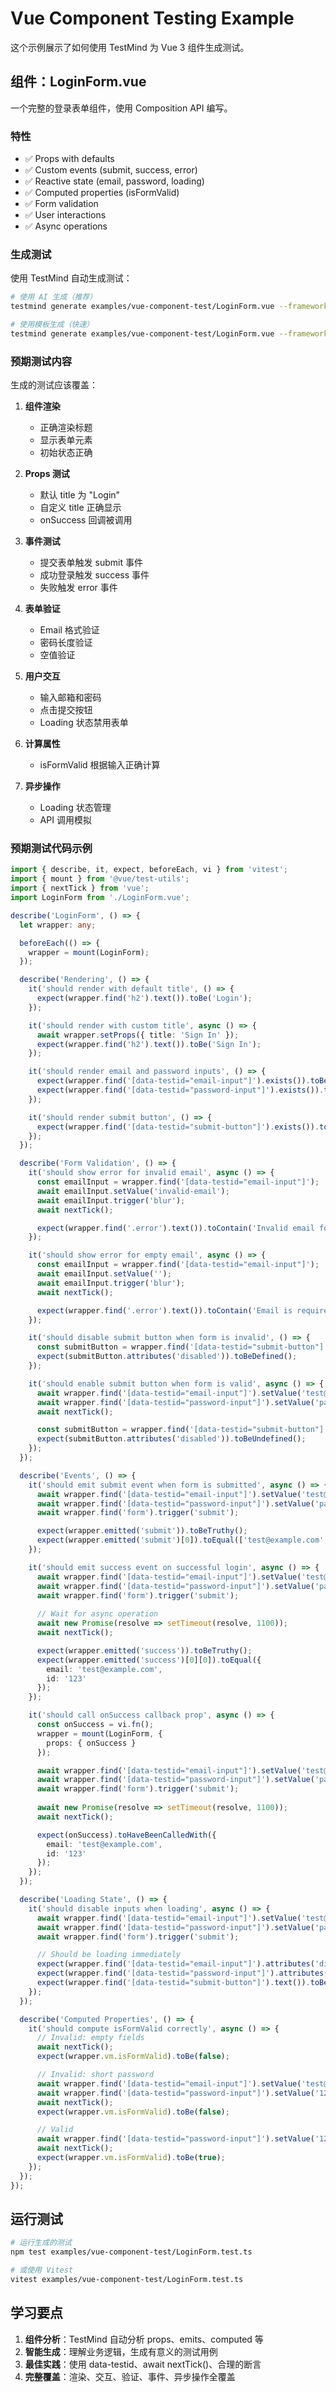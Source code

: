 # Vue Component Testing Example

这个示例展示了如何使用 TestMind 为 Vue 3 组件生成测试。

## 组件：LoginForm.vue

一个完整的登录表单组件，使用 Composition API 编写。

### 特性

- ✅ Props with defaults
- ✅ Custom events (submit, success, error)
- ✅ Reactive state (email, password, loading)
- ✅ Computed properties (isFormValid)
- ✅ Form validation
- ✅ User interactions
- ✅ Async operations

### 生成测试

使用 TestMind 自动生成测试：

```bash
# 使用 AI 生成（推荐）
testmind generate examples/vue-component-test/LoginForm.vue --framework vitest

# 使用模板生成（快速）
testmind generate examples/vue-component-test/LoginForm.vue --framework vitest --template
```

### 预期测试内容

生成的测试应该覆盖：

1. **组件渲染**
   - 正确渲染标题
   - 显示表单元素
   - 初始状态正确

2. **Props 测试**
   - 默认 title 为 "Login"
   - 自定义 title 正确显示
   - onSuccess 回调被调用

3. **事件测试**
   - 提交表单触发 submit 事件
   - 成功登录触发 success 事件
   - 失败触发 error 事件

4. **表单验证**
   - Email 格式验证
   - 密码长度验证
   - 空值验证

5. **用户交互**
   - 输入邮箱和密码
   - 点击提交按钮
   - Loading 状态禁用表单

6. **计算属性**
   - isFormValid 根据输入正确计算

7. **异步操作**
   - Loading 状态管理
   - API 调用模拟

### 预期测试代码示例

```typescript
import { describe, it, expect, beforeEach, vi } from 'vitest';
import { mount } from '@vue/test-utils';
import { nextTick } from 'vue';
import LoginForm from './LoginForm.vue';

describe('LoginForm', () => {
  let wrapper: any;

  beforeEach(() => {
    wrapper = mount(LoginForm);
  });

  describe('Rendering', () => {
    it('should render with default title', () => {
      expect(wrapper.find('h2').text()).toBe('Login');
    });

    it('should render with custom title', async () => {
      await wrapper.setProps({ title: 'Sign In' });
      expect(wrapper.find('h2').text()).toBe('Sign In');
    });

    it('should render email and password inputs', () => {
      expect(wrapper.find('[data-testid="email-input"]').exists()).toBe(true);
      expect(wrapper.find('[data-testid="password-input"]').exists()).toBe(true);
    });

    it('should render submit button', () => {
      expect(wrapper.find('[data-testid="submit-button"]').exists()).toBe(true);
    });
  });

  describe('Form Validation', () => {
    it('should show error for invalid email', async () => {
      const emailInput = wrapper.find('[data-testid="email-input"]');
      await emailInput.setValue('invalid-email');
      await emailInput.trigger('blur');
      await nextTick();

      expect(wrapper.find('.error').text()).toContain('Invalid email format');
    });

    it('should show error for empty email', async () => {
      const emailInput = wrapper.find('[data-testid="email-input"]');
      await emailInput.setValue('');
      await emailInput.trigger('blur');
      await nextTick();

      expect(wrapper.find('.error').text()).toContain('Email is required');
    });

    it('should disable submit button when form is invalid', () => {
      const submitButton = wrapper.find('[data-testid="submit-button"]');
      expect(submitButton.attributes('disabled')).toBeDefined();
    });

    it('should enable submit button when form is valid', async () => {
      await wrapper.find('[data-testid="email-input"]').setValue('test@example.com');
      await wrapper.find('[data-testid="password-input"]').setValue('password123');
      await nextTick();

      const submitButton = wrapper.find('[data-testid="submit-button"]');
      expect(submitButton.attributes('disabled')).toBeUndefined();
    });
  });

  describe('Events', () => {
    it('should emit submit event when form is submitted', async () => {
      await wrapper.find('[data-testid="email-input"]').setValue('test@example.com');
      await wrapper.find('[data-testid="password-input"]').setValue('password123');
      await wrapper.find('form').trigger('submit');

      expect(wrapper.emitted('submit')).toBeTruthy();
      expect(wrapper.emitted('submit')[0]).toEqual(['test@example.com', 'password123']);
    });

    it('should emit success event on successful login', async () => {
      await wrapper.find('[data-testid="email-input"]').setValue('test@example.com');
      await wrapper.find('[data-testid="password-input"]').setValue('password123');
      await wrapper.find('form').trigger('submit');
      
      // Wait for async operation
      await new Promise(resolve => setTimeout(resolve, 1100));
      await nextTick();

      expect(wrapper.emitted('success')).toBeTruthy();
      expect(wrapper.emitted('success')[0][0]).toEqual({
        email: 'test@example.com',
        id: '123'
      });
    });

    it('should call onSuccess callback prop', async () => {
      const onSuccess = vi.fn();
      wrapper = mount(LoginForm, {
        props: { onSuccess }
      });

      await wrapper.find('[data-testid="email-input"]').setValue('test@example.com');
      await wrapper.find('[data-testid="password-input"]').setValue('password123');
      await wrapper.find('form').trigger('submit');
      
      await new Promise(resolve => setTimeout(resolve, 1100));
      await nextTick();

      expect(onSuccess).toHaveBeenCalledWith({
        email: 'test@example.com',
        id: '123'
      });
    });
  });

  describe('Loading State', () => {
    it('should disable inputs when loading', async () => {
      await wrapper.find('[data-testid="email-input"]').setValue('test@example.com');
      await wrapper.find('[data-testid="password-input"]').setValue('password123');
      await wrapper.find('form').trigger('submit');

      // Should be loading immediately
      expect(wrapper.find('[data-testid="email-input"]').attributes('disabled')).toBeDefined();
      expect(wrapper.find('[data-testid="password-input"]').attributes('disabled')).toBeDefined();
      expect(wrapper.find('[data-testid="submit-button"]').text()).toBe('Logging in...');
    });
  });

  describe('Computed Properties', () => {
    it('should compute isFormValid correctly', async () => {
      // Invalid: empty fields
      await nextTick();
      expect(wrapper.vm.isFormValid).toBe(false);

      // Invalid: short password
      await wrapper.find('[data-testid="email-input"]').setValue('test@example.com');
      await wrapper.find('[data-testid="password-input"]').setValue('12345');
      await nextTick();
      expect(wrapper.vm.isFormValid).toBe(false);

      // Valid
      await wrapper.find('[data-testid="password-input"]').setValue('123456');
      await nextTick();
      expect(wrapper.vm.isFormValid).toBe(true);
    });
  });
});
```

## 运行测试

```bash
# 运行生成的测试
npm test examples/vue-component-test/LoginForm.test.ts

# 或使用 Vitest
vitest examples/vue-component-test/LoginForm.test.ts
```

## 学习要点

1. **组件分析**：TestMind 自动分析 props、emits、computed 等
2. **智能生成**：理解业务逻辑，生成有意义的测试用例
3. **最佳实践**：使用 data-testid、await nextTick()、合理的断言
4. **完整覆盖**：渲染、交互、验证、事件、异步操作全覆盖

